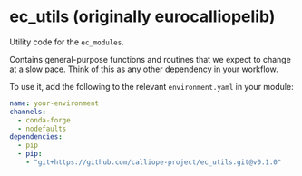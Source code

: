# ec_utils (originally eurocalliopelib)

Utility code for the `ec_modules`.

Contains general-purpose functions and routines that we expect to change at a slow pace. Think of this as any other dependency in your workflow.

To use it, add the following to the relevant `environment.yaml` in your module:

```yaml
name: your-environment
channels:
  - conda-forge
  - nodefaults
dependencies:
  - pip
  - pip:
    - "git+https://github.com/calliope-project/ec_utils.git@v0.1.0"
```

